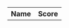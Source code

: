<table id="leaderboard">
    <tr>
        <th>Name</th>
        <th>Score</th>
    </tr>
    <tbody id="userInfo"></tbody>

</table>

<script>
    const options = {
    method: 'GET', // *GET, POST, PUT, DELETE, etc.
    mode: 'cors', // no-cors, *cors, same-origin
    cache: 'default', // *default, no-cache, reload, force-cache, only-if-cached
    credentials: 'include', // include, *same-origin, omit
    headers: {
      'Content-Type': 'application/json',
    },
  };

  // fetch the API
  fetch("http://localhost:8085/api/person/", options)
  .then(response => {
        let tr = document.createElement("tr"); 
        let name = document.createElement("td"); 
        //let age = document.createElement("td");
        //age.innerHTML = info._age; 
        //let phoneNum = document.createElement("td");
        //phoneNum.innerHTML = info._phoneNum; 
        //let coming = document.createElement("td");
      response.json().then(data => {
        for (let i = 0; i < data.length; i++) {
            //name.innerHTML = data[i]["score"]; 
            //console.log(name);
            //console.log(data[i]["score"]);
            //tr.appendChild(name);
            //document.getElementById("userInfo").appendChild(tr);
            //console.log(data[i]);
        }



        console.log(data);
      })
      });
</script>
